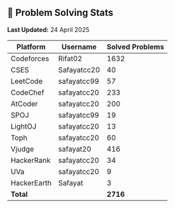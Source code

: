## 🧠 Problem Solving Stats  
**Last Updated:** 24 April 2025

<!-- stats-start -->
| Platform     | Username     | Solved Problems |
|--------------|--------------|-----------------|
| Codeforces   | Rifat02      | 1632            |
| CSES         | Safayatcc20  | 40              |
| LeetCode     | safayatcc99  | 57              |
| CodeChef     | safayatcc20  | 233             |
| AtCoder      | safayatcc20  | 200             |
| SPOJ         | safayatcc99  | 19              |
| LightOJ      | safayatcc20  | 13              |
| Toph         | safayatcc20  | 60              |
| Vjudge       | safayat20    | 416             |
| HackerRank   | safayatcc20  | 34              |
| UVa          | safayatcc20  | 9               |
| HackerEarth  | Safayat      | 3               |
| **Total**    |              | **2716**        |

<!-- stats-end -->
